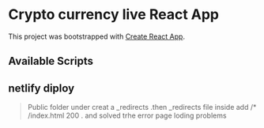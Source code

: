 # Crypto currency live React App

This project was bootstrapped with [Create React App](https://github.com/facebook/create-react-app).

## Available Scripts

## netlify diploy

> Public folder under creat a \_redirects .then \_redirects file inside add /\* /index.html 200 . and solved trhe error page loding problems
